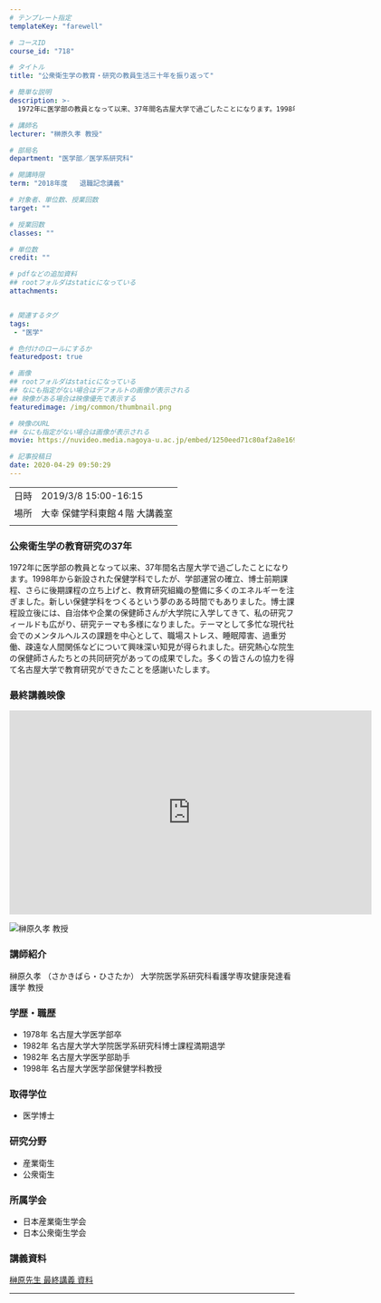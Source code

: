```yaml
---
# テンプレート指定
templateKey: "farewell"

# コースID
course_id: "718"

# タイトル
title: "公衆衛生学の教育・研究の教員生活三十年を振り返って"

# 簡単な説明
description: >-
  1972年に医学部の教員となって以来、37年間名古屋大学で過ごしたことになります。1998年から新設された保健学科でしたが、学部運営の確立、博士前期課程、さらに後期課程の立ち上げと、教育研究組織の整備に多くのエネルギーを注ぎました。新しい保健学科をつくるという夢のある時間でもありました。博士課程設立後には、自治体や企業の保健師さんが大学院に入学してきて、私の研究フィールドも広がり、研究テーマも ....

# 講師名
lecturer: "榊原久孝 教授"

# 部局名
department: "医学部／医学系研究科"

# 開講時限
term: "2018年度	退職記念講義"

# 対象者、単位数、授業回数
target: ""

# 授業回数
classes: ""

# 単位数
credit: ""

# pdfなどの追加資料
## rootフォルダはstaticになっている
attachments:


# 関連するタグ
tags:
 - "医学"

# 色付けのロールにするか
featuredpost: true

# 画像
## rootフォルダはstaticになっている
## なにも指定がない場合はデフォルトの画像が表示される
## 映像がある場合は映像優先で表示する
featuredimage: /img/common/thumbnail.png

# 映像のURL
## なにも指定がない場合は画像が表示される
movie: https://nuvideo.media.nagoya-u.ac.jp/embed/1250eed71c80af2a8e1690ee638e907053ef73a8

# 記事投稿日
date: 2020-04-29 09:50:29
---
```


|   |   |
|---|---|
| 日時 | 2019/3/8  15:00-16:15 |
| 場所 | 大幸 保健学科東館４階 大講義室 |
|   |   |


### 公衆衛生学の教育研究の37年

1972年に医学部の教員となって以来、37年間名古屋大学で過ごしたことになります。1998年から新設された保健学科でしたが、学部運営の確立、博士前期課程、さらに後期課程の立ち上げと、教育研究組織の整備に多くのエネルギーを注ぎました。新しい保健学科をつくるという夢のある時間でもありました。博士課程設立後には、自治体や企業の保健師さんが大学院に入学してきて、私の研究フィールドも広がり、研究テーマも多様になりました。テーマとして多忙な現代社会でのメンタルヘルスの課題を中心として、職場ストレス、睡眠障害、過重労働、疎遠な人間関係などについて興味深い知見が得られました。研究熱心な院生の保健師さんたちとの共同研究があっての成果でした。多くの皆さんの協力を得て名古屋大学で教育研究ができたことを感謝いたします。

### 最終講義映像

<iframe src="https://nuvideo.media.nagoya-u.ac.jp/embed/1250eed71c80af2a8e1690ee638e907053ef73a8" width="640" height="360" frameborder="0" allowfullscreen></iframe>





![榊原久孝 教授](https://ocw.nagoya-u.jp/files/718/sakakibara.jpg) 

### 講師紹介
榊原久孝 （さかきばら・ひさたか） 大学院医学系研究科看護学専攻健康発達看護学 教授


### 学歴・職歴

* 1978年 名古屋大学医学部卒
* 1982年 名古屋大学大学院医学系研究科博士課程満期退学
* 1982年 名古屋大学医学部助手
* 1998年 名古屋大学医学部保健学科教授

### 取得学位
* 医学博士

### 研究分野
* 産業衛生
* 公衆衛生

### 所属学会
* 日本産業衛生学会
* 日本公衆衛生学会


### 講義資料


[榊原先生 最終講義 資料](https://ocw.nagoya-u.jp/files/718/sakakibara_siryou.pdf) 


-----